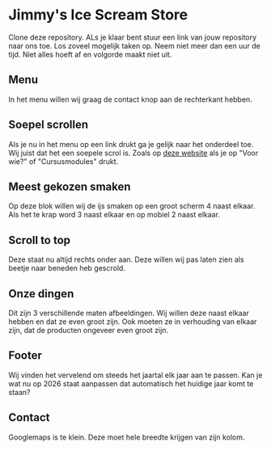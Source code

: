 # Jimmy's Ice Scream Store
Clone deze repository. ALs je klaar bent stuur een link van jouw repository naar ons toe.
Los zoveel mogelijk taken op. Neem niet meer dan een uur de tijd. Niet alles hoeft af en volgorde maakt niet uit.

## Menu
In het menu willen wij graag de contact knop aan de rechterkant hebben.

## Soepel scrollen
Als je nu in het menu op een link drukt ga je gelijk naar het onderdeel toe. Wij juist dat het een soepele scrol is.
Zoals op [deze website](https://www.instruct.nl/methoden/digit-mbo/) als je op "Voor wie?" of "Cursusmodules" drukt.

## Meest gekozen smaken
Op deze blok willen wij de ijs smaken op een groot scherm 4 naast elkaar. Als het te krap word 3 naast elkaar en op mobiel 2 naast elkaar.

## Scroll to top
Deze staat nu altijd rechts onder aan. Deze willen wij pas laten zien als beetje naar beneden heb gescrold.

## Onze dingen
Dit zijn 3 verschillende maten afbeeldingen. Wij willen deze naast elkaar hebben en dat ze even groot zijn. Ook moeten ze in verhouding van elkaar zijn, dat de producten ongeveer even groot zijn.

## Footer
Wij vinden het vervelend om steeds het jaartal elk jaar aan te passen. Kan je wat nu op 2026 staat aanpassen dat automatisch het huidige jaar komt te staan?

## Contact
Googlemaps is te klein. Deze moet hele breedte krijgen van zijn kolom.